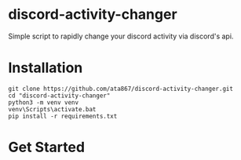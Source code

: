 # discord-activity-changer
Simple script to rapidly change your discord activity via discord's api.

# Installation
```
git clone https://github.com/ata867/discord-activity-changer.git
cd "discord-activity-changer"
python3 -m venv venv
venv\Scripts\activate.bat
pip install -r requirements.txt
```

# Get Started
